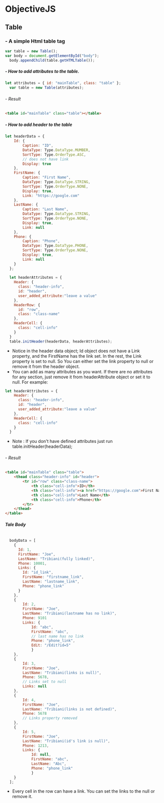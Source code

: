 # ObjectiveJS

## Table

### - A simple Html table tag
```javascript
var table = new Table();
var body = document.getElementById("body");
  body.appendChild(table.getHTMLTable());
```
##### - How to add attributes to the table.
```javascript
let attributes = { id: "mainTable", class: "table" };
  var table = new Table(attributes);
```
###### - Result
```HTML
<table id="mainTable" class="table"></table>
```

##### - How to add header to the table
  
```JavaScript
let headerData = {
    Id: { 
        Caption: "ID",
        DataType: Type.DataType.MUMBER,
        SortType: Type.OrderType.ASC,
        // does not have link
        Display: true 
    },
    FirstName: { 
        Caption: "First Name", 
        DataType: Type.DataType.STRING, 
        SortType: Type.OrderType.NONE, 
        Display: true, 
        Link: "https://google.com" 
    },
    LastName: { 
        Caption: "Last Name",
        DataType: Type.DataType.STRING, 
        SortType: Type.OrderType.NONE, 
        Display: true, 
        Link: null 
    },
    Phone: { 
        Caption: "Phone", 
        DataType: Type.DataType.PHONE, 
        SortType: Type.OrderType.NONE, 
        Display: true, 
        Link: null 
    }
  };
   
  let headerAttributes = {
    Header: {
      class: "header-info",
      id: "header",
      user_added_attribute:"leave a value"
    },
    HeaderRow: {
      id: "row",
      class: "class-name"
    },
    HeaderCell: {
      class: "cell-info"
    }
  }
  table.initHeader(headerData, headerAttributes);
```
- Notice in the header data object; Id object does not have a Link property, and the FirstName has the link set. In the rest, the Link property is set to null. So You can either set the link property to null or remove it from the header object.
- You can add as many attributes as you want. If there are no attributes for any section, just remove it from headerAttribute object or set it to null. For example: 
```JavaScript
let headerAttributes = {
    Header: {
      class: "header-info",
      id: "header",
      user_added_attribute:"leave a value"
    },
    HeaderCell: {
      class: "cell-info"
    }
  }
```
- Note : If you don't have defined attributes just run table.initHeader(headerData);

###### - Result

```HTML
<table id="mainTable" class="table">
    <thead class="header-info" id="header">
        <tr id="row" class="class-name">
            <th class="cell-info">ID</th>
            <th class="cell-info"><a href="https://google.com">First Name</a></th>
            <th class="cell-info">Last Name</th>
            <th class="cell-info">Phone</th>
        </tr>
    </thead>
</table>
```
##### Tale Body

```javascript

  bodyData = [
    {
      Id: 1,
      FirstName: "Joe",
      LastName: "Tribiani(fully linked)",
      Phone: 10001,
      Links: {
        Id: "id_link",
        FirstName: "firstname_link",
        LastName: "lastname_link",
        Phone: "phone_link"
      }
    },
    { 
        Id: 2, 
        FirstName: "Joe", 
        LastName: "Tribiani(lastname has no link)", 
        Phone: 9101
        Links: {
            Id: "abc",
            FirstName: "abc",
            // last name has no link 
            Phone: "phone_link",
            Edit: "/Edit?id=5"
            }
    },
    { 
        Id: 3, 
        FirstName: "Joe", 
        LastName: "Tribiani(links is null)", 
        Phone: 5678, 
        // Links set to null
        Links: null 
    },
    { 
        Id: 4, 
        FirstName: "Joe", 
        LastName: "Tribiani(links is not defined)", 
        Phone: 5678 
        // Links property removed
    },
    { 
        Id: 5, 
        FirstName: "Joe", 
        LastName: "Tribiani(id's link is null)", 
        Phone: 1213, 
        Links: { 
            Id: null, 
            FirstName: "abc", 
            LastName: "Abc", 
            Phone: "phone_link" 
            } 
    }
  ];
```
- Every cell in the row can have a link. You can set the links to the null or remove it. 
